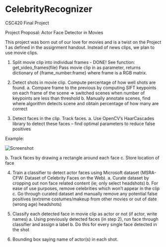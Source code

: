 # CelebrityRecognizer
CSC420 Final Project


Project Proposal: Actor Face Detector in Movies

This project was born out of our love for movies and is a twist on the Project 1 as defined in the assignment handout. Instead of news clips, we plan to use movie clips.

1)	Split movie clip into individual frames - DONE! 
See function: get_video_frames(file)
Pass movie clip in as parameter, returns dictionary of {frame_number:frame} where frame is a RGB matrix.


2)	Detect shots in movie clip. Compute percentage of how well shots are found.
a.	Compare frame to the previous by computing SIFT keypoints on each frame of the scene => switched scenes when number of keypoints are less than threshold
b.	Manually annotate scenes, find where algorithm detects scene and obtain percentage of how many are correct
3)	Detect faces in the clip. Track faces.
a.	Use OpenCV’s HaarCascades library to detect these faces – find optimal parameters to reduce false positives

Example:

![Screenshot](https://i.imgur.com/0dzuBnY.png)

b.	Track faces by drawing a rectangle around each face
c.	Store location of face

4)	Train a classifier to detect actor faces using Microsoft dataset (MSRA-CFW: Dataset of Celebrity Faces on the Web). 
a.	Curate dataset by cropping out non face related content (ie; only select headshots)
b.	For ease of use purposes, remove celebrities which won’t appear in the clip
c.	Go through curated dataset and manually remove any potential false positives (extreme costumes/makeup from other movies or out of date (wrong age) headshots)

5)	Classify each detected face in movie clip as actor or not (if actor, write names)
a.	Using previously detected faces (in step 2), run face through classifier and assign a label
b.	Do this for every single face detected in the shot
6)	Bounding box saying name of actor(s) in each shot.
